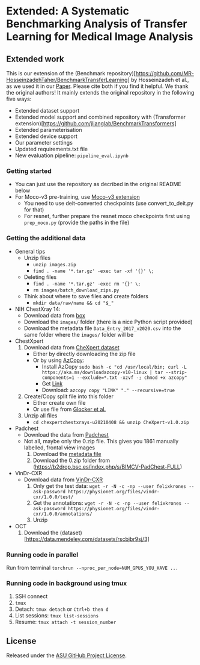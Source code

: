 # Extended: A Systematic Benchmarking Analysis of Transfer Learning for Medical Image Analysis

## Extended work
This is our extension of the (Benchmark repository)[https://github.com/MR-HosseinzadehTaher/BenchmarkTransferLearning] by Hosseinzadeh et al., as we used it in our [Paper]().
Please cite both if you find it helpful. We thank the original authors!
It mainly extends the original repository in the following five ways:
- Extended dataset support
- Extended model support and combined repository with (Transformer extension)[https://github.com/jlianglab/BenchmarkTransformers]
- Extended parameterisation
- Extended device support
- Our parameter settings
- Updated requirements.txt file
- New evaluation pipeline: `pipeline_eval.ipynb`

### Getting started
- You can just use the repository as decribed in the original README below
- For Moco-v3 pre-training, use [Moco-v3 extension](https://github.com/felixkrones/moco-v3_f)
  - You need to use deit-converted checkpoints (use convert_to_deit.py for that)
  - For resnet, further prepare the resnet moco checkpoints first using `prep_moco.py` (provide the paths in the file)

### Getting the additional data
- General tips
  - Unzip files
    - `unzip images.zip`
    - `find . -name '*.tar.gz' -exec tar -xf '{}' \;`
  - Deleting files
    - `find . -name '*.tar.gz' -exec rm '{}' \;`
    - `rm images/batch_download_zips.py`
  - Think about where to save files and create folders
    - `mkdir data/raw/name && cd "$_"`
- NIH ChestXray 14:
  - Download data from [box](https://nihcc.app.box.com/v/ChestXray-NIHCC)
  - Download the `images/` folder (there is a nice Python script provided)
  - Download the metadata file `Data_Entry_2017_v2020.csv` into the same folder where the `images/` folder will be
- ChestXpert
    1. Download data from [CheXpert dataset](https://stanfordmlgroup.github.io/competitions/chexpert/)
        - Either by directly downloading the zip file 
        - Or by using [AzCopy](https://learn.microsoft.com/en-us/azure/storage/common/storage-use-azcopy-v10):
            - Install AzCopy `sudo bash -c "cd /usr/local/bin; curl -L https://aka.ms/downloadazcopy-v10-linux | tar --strip-components=1 --exclude=*.txt -xzvf -; chmod +x azcopy"`
            - Get [Link](https://stanfordaimi.azurewebsites.net/datasets/8cbd9ed4-2eb9-4565-affc-111cf4f7ebe2)
            - Download: `azcopy copy "LINK" "." --recursive=true`
    2. Create/Copy split file into this folder
        - Either create own file
        - Or use file from [Glocker et al.](https://github.com/biomedia-mira/chexploration/tree/main/datafiles/chexpert)
    3. Unzip all files
        - `cd chexpertchestxrays-u20210408 && unzip CheXpert-v1.0.zip`
- Padchest
  - Download the data from [Padchest](https://bimcv.cipf.es/bimcv-projects/padchest/)
  - Not all, maybe only the 0.zip file. This gives you 1861 manually labelled, frontal view images
    1. Download the [metadata file](https://b2drop.bsc.es/index.php/s/BIMCV-PadChest-FULL/download?path=%2F&files=PADCHEST_chest_x_ray_images_labels_160K_01.02.19.csv.gz)
    2. Download the 0.zip folder from (https://b2drop.bsc.es/index.php/s/BIMCV-PadChest-FULL)
- VinDr-CXR
  - Download data from [VinDr-CXR](https://physionet.org/content/vindr-cxr/1.0.0/)
    1. Only get the test data: `wget -r -N -c -np --user felixkrones --ask-password https://physionet.org/files/vindr-cxr/1.0.0/test/`
    2. Get the annotations: `wget -r -N -c -np --user felixkrones --ask-password https://physionet.org/files/vindr-cxr/1.0.0/annotations/`
    3. Unzip
- OCT
  1. Download the (dataset)[https://data.mendeley.com/datasets/rscbjbr9sj/3]


### Running code in parallel
Run from terminal `torchrun --nproc_per_node=NUM_GPUS_YOU_HAVE ...`

### Running code in background using tmux
1. SSH connect
2. `tmux`
3. Detach: `tmux detach` or `Ctrl+b then d`
4. List sessions: `tmux list-sessions`
4. Resume: `tmux attach -t session_number`


## License

Released under the [ASU GitHub Project License](./LICENSE).


